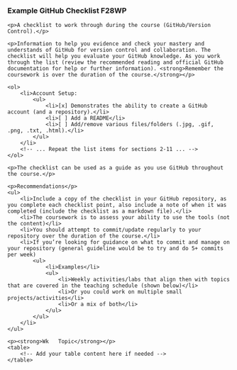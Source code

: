 <div id="doc" class="container-fluid markdown-body" data-hard-breaks="true">
    <h3>Example GitHub Checklist F28WP</h3>

    <p>A checklist to work through during the course (GitHub/Version Control).</p>

    <p>Information to help you evidence and check your mastery and understands of GitHub for version control and collaboration. The checklist will help you evaluate your GitHub knowledge. As you work through the list (review the recommended reading and official GitHub documentation for help or further information). <strong>Remember the coursework is over the duration of the course.</strong></p>

    <ol>
        <li>Account Setup:
            <ul>
                <li>[x] Demonstrates the ability to create a GitHub account (and a repository).</li>
                <li>[ ] Add a README</li>
                <li>[ ] Add/remove various files/folders (.jpg, .gif, .png, .txt, .html).</li>
            </ul>
        </li>
        <!-- ... Repeat the list items for sections 2-11 ... -->
    </ol>

    <p>The checklist can be used as a guide as you use GitHub throughout the course.</p>

    <p>Recommendations</p>
    <ul>
        <li>Include a copy of the checklist in your GitHub repository, as you complete each checklist point, also include a note of when it was completed (include the checklist as a markdown file).</li>
        <li>The coursework is to assess your ability to use the tools (not the content)</li>
        <li>You should attempt to commit/update regularly to your repository over the duration of the course.</li>
        <li>If you’re looking for guidance on what to commit and manage on your repository (general guideline would be to try and do 5+ commits per week)
            <ul>
                <li>Examples</li>
                <ul>
                    <li>Weekly activities/labs that align then with topics that are covered in the teaching schedule (shown below)</li>
                    <li>Or you could work on multiple small projects/activities</li>
                    <li>Or a mix of both</li>
                </ul>
            </ul>
        </li>
    </ul>

    <p><strong>Wk	Topic</strong></p>
    <table>
        <!-- Add your table content here if needed -->
    </table>
</div>
